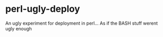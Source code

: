 # perl-ugly-deploy
An ugly experiment for deployment in perl... As if the BASH stuff werent ugly enough 
